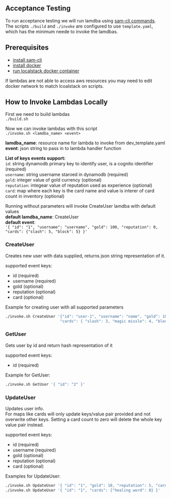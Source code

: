 ## Acceptance Testing
To run acceptance testing we will run lamdba using [sam-cli commands](https://docs.aws.amazon.com/serverless-application-model/latest/developerguide/serverless-sam-cli-command-reference.html).<br>
The scripts `./build` and `./invoke` are configured to use `template.yaml`, which has the minimum neede to invoke the lamdbas. 

## Prerequisites
 - [install sam-cli](https://docs.aws.amazon.com/serverless-application-model/latest/developerguide/install-sam-cli.html)
 - [install docker](https://docs.docker.com/engine/install/)
 - [run localstack docker container](https://mmarcosab.medium.com/running-localstack-with-docker-7c6597acddd1)<br>

If lambdas are not able to access aws resources you may need to edit docker network to match lcoalstack on scripts.

## How to Invoke Lambdas Locally
First we need to build lambdas<br>
`./build.sh`

Now we can invoke lambdas with this script<br>
`./invoke.sh <lamdba_name> <event>`

**lamdba_name**: resource name for lambda to invoke from dev_template.yaml<br>
**event**: json string to pass in to lambda handler function<br>

**List of keys events support:<br>**
`id`: string dynamodb primary key to identify user, is a cognito identifier (required)<br>
`username`: string username staroed in dynamodb (required)<br>
`gold`: integer value of gold currency (optional)<br>
`reputation`: integear value of reputation used as experience (optional)<br>
`card`: map where each key is the card name and value is interer of card count in inventory (optional)<br>

Running without parameters will invoke CreateUser lamdba with default values<br>
**default lamdba_name**: CreateUser<br>
**default event**:<br>
`'{ "id": "1", "username": "username", "gold": 100, "reputation": 0, "cards": {"slash": 5, "block": 5} }'`

### CreateUser
Creates new user with data supplied, returns json string representation of it.

supported event keys:
 - id (required)
 - username (required)
 - gold (optional)
 - reputation (optional)
 - card (optional)

Example for creating user with all supported parameters<br>
```bash
./invoke.sh CreateUser '{"id": "user-1", "username": "name", "gold": 10, "reputation": 10,\
                        "cards": { "slash": 3, "magic missle": 4, "block": 4, "holy light": 2 } }'                        
```

### GetUser
Gets user by id and return hash representation of it

supported event keys:
- id (required)

Example for GetUser:<br>
```bash
./invoke.sh GetUser '{ "id": "2" }'
```

### UpdateUser
Updates user info.<br>
For maps like cards will only update keys/value pair provided and not overwrite other keys.
Setting a card count to zero will delete the whole key value pair instead.

supported event keys:
- id (required)
- username (required)
- gold (optional)
- reputation (optional)
- card (optional)

Examples for UpdateUser:<br>
```bash
./invoke.sh UpdateUser '{ "id": "1", "gold": 10, "reputation": 5, "cards": {"healing word": 1} }'
./invoke.sh UpdateUser '{ "id": "1", "cards": {"healing word": 0} }'
```
